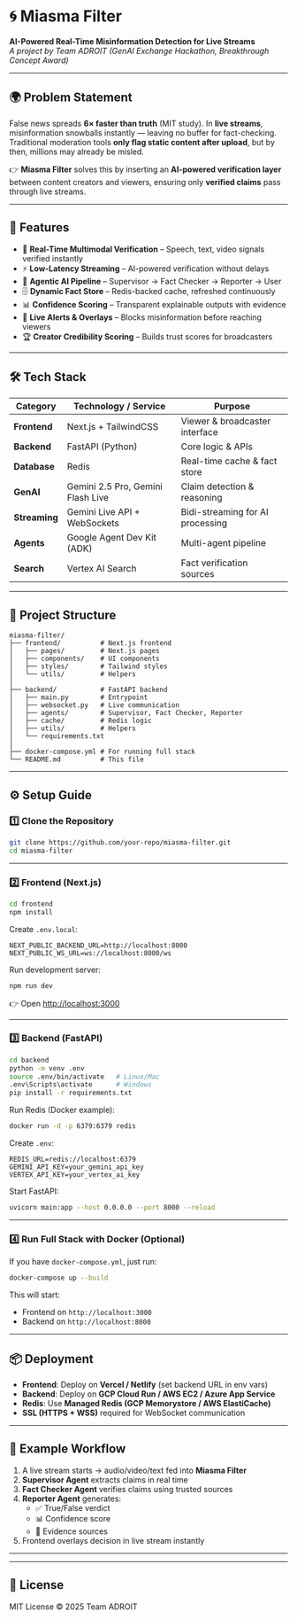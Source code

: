 # 🌀 Miasma Filter  
**AI-Powered Real-Time Misinformation Detection for Live Streams**  
_A project by Team ADROIT (GenAI Exchange Hackathon, Breakthrough Concept Award)_  

---

## 🌍 Problem Statement
False news spreads **6× faster than truth** (MIT study). In **live streams**, misinformation snowballs instantly — leaving no buffer for fact-checking.  
Traditional moderation tools **only flag static content after upload**, but by then, millions may already be misled.  

👉 **Miasma Filter** solves this by inserting an **AI-powered verification layer** between content creators and viewers, ensuring only **verified claims** pass through live streams.  

---

## 🚀 Features
- 🔴 **Real-Time Multimodal Verification** – Speech, text, video signals verified instantly  
- ⚡ **Low-Latency Streaming** – AI-powered verification without delays  
- 🧠 **Agentic AI Pipeline** – Supervisor → Fact Checker → Reporter → User  
- 🗄️ **Dynamic Fact Store** – Redis-backed cache, refreshed continuously  
- 📊 **Confidence Scoring** – Transparent explainable outputs with evidence  
- 🔔 **Live Alerts & Overlays** – Blocks misinformation before reaching viewers  
- 🏆 **Creator Credibility Scoring** – Builds trust scores for broadcasters  

---

## 🛠 Tech Stack
| Category      | Technology / Service | Purpose |
|---------------|----------------------|---------|
| **Frontend**  | Next.js + TailwindCSS | Viewer & broadcaster interface |
| **Backend**   | FastAPI (Python)     | Core logic & APIs |
| **Database**  | Redis                | Real-time cache & fact store |
| **GenAI**     | Gemini 2.5 Pro, Gemini Flash Live | Claim detection & reasoning |
| **Streaming** | Gemini Live API + WebSockets | Bidi-streaming for AI processing |
| **Agents**    | Google Agent Dev Kit (ADK) | Multi-agent pipeline |
| **Search**    | Vertex AI Search     | Fact verification sources |

---

## 📂 Project Structure
```
miasma-filter/
├── frontend/          # Next.js frontend
│   ├── pages/         # Next.js pages
│   ├── components/    # UI components
│   ├── styles/        # Tailwind styles
│   └── utils/         # Helpers
│
├── backend/           # FastAPI backend
│   ├── main.py        # Entrypoint
│   ├── websocket.py   # Live communication
│   ├── agents/        # Supervisor, Fact Checker, Reporter
│   ├── cache/         # Redis logic
│   ├── utils/         # Helpers
│   └── requirements.txt
│
├── docker-compose.yml # For running full stack
└── README.md          # This file
```

---

## ⚙️ Setup Guide

### 1️⃣ Clone the Repository
```bash
git clone https://github.com/your-repo/miasma-filter.git
cd miasma-filter
```

---

### 2️⃣ Frontend (Next.js)
```bash
cd frontend
npm install
```

Create `.env.local`:
```env
NEXT_PUBLIC_BACKEND_URL=http://localhost:8000
NEXT_PUBLIC_WS_URL=ws://localhost:8000/ws
```

Run development server:
```bash
npm run dev
```
👉 Open [http://localhost:3000](http://localhost:3000)

---

### 3️⃣ Backend (FastAPI)
```bash
cd backend
python -m venv .env
source .env/bin/activate   # Linux/Mac
.env\Scripts\activate      # Windows
pip install -r requirements.txt
```

Run Redis (Docker example):
```bash
docker run -d -p 6379:6379 redis
```

Create `.env`:
```env
REDIS_URL=redis://localhost:6379
GEMINI_API_KEY=your_gemini_api_key
VERTEX_API_KEY=your_vertex_ai_key
```

Start FastAPI:
```bash
uvicorn main:app --host 0.0.0.0 --port 8000 --reload
```

---

### 4️⃣ Run Full Stack with Docker (Optional)
If you have `docker-compose.yml`, just run:
```bash
docker-compose up --build
```

This will start:
- Frontend on `http://localhost:3000`
- Backend on `http://localhost:8000`

---

## 📦 Deployment
- **Frontend**: Deploy on **Vercel / Netlify** (set backend URL in env vars)  
- **Backend**: Deploy on **GCP Cloud Run / AWS EC2 / Azure App Service**  
- **Redis**: Use **Managed Redis (GCP Memorystore / AWS ElastiCache)**  
- **SSL (HTTPS + WSS)** required for WebSocket communication  

---

## 🔮 Example Workflow
1. A live stream starts → audio/video/text fed into **Miasma Filter**  
2. **Supervisor Agent** extracts claims in real time  
3. **Fact Checker Agent** verifies claims using trusted sources  
4. **Reporter Agent** generates:  
   - ✅ True/False verdict  
   - 📊 Confidence score  
   - 📑 Evidence sources  
5. Frontend overlays decision in live stream instantly  

---



---

## 📜 License
MIT License © 2025 Team ADROIT
